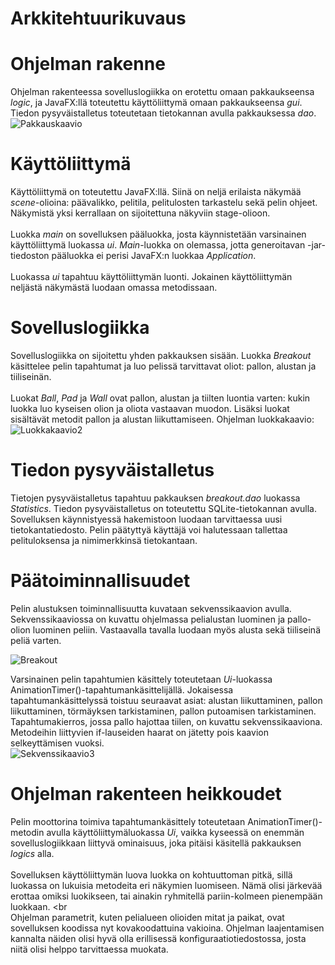 # Arkkitehtuurikuvaus
# Ohjelman rakenne
Ohjelman rakenteessa sovelluslogiikka on erotettu omaan pakkaukseensa *logic*, ja JavaFX:llä toteutettu käyttöliittymä omaan pakkaukseensa *gui*. Tiedon pysyväistalletus toteutetaan tietokannan avulla pakkauksessa *dao*. <br>
![Pakkauskaavio](https://user-images.githubusercontent.com/73749539/118396690-4d4a6d80-b659-11eb-9b54-00665cc354a3.png)


# Käyttöliittymä
Käyttöliittymä on toteutettu JavaFX:llä. Siinä on neljä erilaista näkymää *scene*-olioina: päävalikko, pelitila, pelitulosten tarkastelu sekä pelin ohjeet. Näkymistä yksi kerrallaan on sijoitettuna näkyviin stage-olioon. <br>
<br> Luokka *main* on sovelluksen pääluokka, josta käynnistetään varsinainen käyttöliittymä luokassa *ui*. *Main*-luokka on olemassa, jotta generoitavan -jar-tiedoston pääluokka ei perisi JavaFX:n luokkaa *Application*. <br>
<br> Luokassa *ui* tapahtuu käyttöliittymän luonti. Jokainen käyttöliittymän neljästä näkymästä luodaan omassa metodissaan. 
# Sovelluslogiikka
Sovelluslogiikka on sijoitettu yhden pakkauksen sisään. Luokka *Breakout* käsittelee pelin tapahtumat ja luo pelissä tarvittavat oliot: pallon, alustan ja tiiliseinän. <br>
<br> Luokat *Ball*, *Pad* ja *Wall* ovat pallon, alustan ja tiilten luontia varten: kukin luokka luo kyseisen olion ja oliota vastaavan muodon. Lisäksi luokat sisältävät metodit pallon ja alustan liikuttamiseen. 
Ohjelman luokkakaavio:<br>
![Luokkakaavio2](https://user-images.githubusercontent.com/73749539/117053625-dab8c400-ad21-11eb-82ea-07276bd53b50.png)
# Tiedon pysyväistalletus
Tietojen pysyväistalletus tapahtuu pakkauksen *breakout.dao* luokassa *Statistics*. Tiedon pysyväistalletus on toteutettu SQLite-tietokannan avulla. Sovelluksen käynnistyessä hakemistoon luodaan tarvittaessa uusi tietokantatiedosto. Pelin päätyttyä käyttäjä voi halutessaan tallettaa pelituloksensa ja nimimerkkinsä tietokantaan. 
# Päätoiminnallisuudet
Pelin alustuksen toiminnallisuutta kuvataan sekvenssikaavion avulla. Sekvenssikaaviossa on kuvattu ohjelmassa pelialustan luominen ja pallo-olion luominen peliin. Vastaavalla tavalla luodaan myös alusta sekä tiiliseinä peliä varten. <br>

![Breakout](https://user-images.githubusercontent.com/73749539/117054328-a7c30000-ad22-11eb-9b68-3a32d672c190.png)

Varsinainen pelin tapahtumien käsittely toteutetaan *Ui*-luokassa AnimationTimer()-tapahtumankäsittelijällä. Jokaisessa tapahtumankäsittelyssä toistuu seuraavat asiat: alustan liikuttaminen, pallon liikuttaminen, törmäyksen tarkistaminen, pallon putoamisen tarkistaminen. Tapahtumakierros, jossa pallo hajottaa tiilen, on kuvattu sekvenssikaaviona. Metodeihin liittyvien if-lauseiden haarat on jätetty pois kaavion selkeyttämisen vuoksi.<br> 
![Sekvenssikaavio3](https://user-images.githubusercontent.com/73749539/118378154-6102bf00-b5da-11eb-8c9d-878193dd2b4e.png)

# Ohjelman rakenteen heikkoudet
Pelin moottorina toimiva tapahtumankäsittely toteutetaan AnimationTimer()-metodin avulla käyttöliittymäluokassa *Ui*, vaikka kyseessä on enemmän sovelluslogiikkaan liittyvä ominaisuus, joka pitäisi käsitellä pakkauksen *logics* alla. <br>
<br> Sovelluksen käyttöliittymän luova luokka on kohtuuttoman pitkä, sillä luokassa on lukuisia metodeita eri näkymien luomiseen. Nämä olisi järkevää erottaa omiksi luokikseen, tai ainakin ryhmitellä pariin-kolmeen pienempään luokkaan. <br
<br> Ohjelman parametrit, kuten pelialueen olioiden mitat ja paikat, ovat sovelluksen koodissa nyt kovakoodattuina vakioina. Ohjelman laajentamisen kannalta näiden olisi hyvä olla erillisessä konfiguraatiotiedostossa, josta niitä olisi helppo tarvittaessa muokata. 


